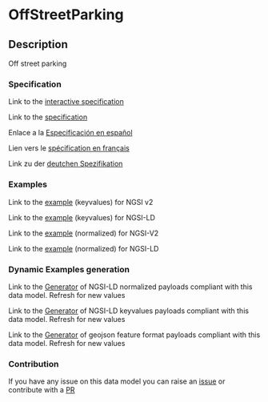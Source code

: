 # OffStreetParking

## Description 

Off street parking
### Specification

Link to the [interactive specification](https://swagger.lab.fiware.org/?url=https://github.com/smart-data-models/dataModel.Parking/blob/master/OffStreetParking/swagger.yaml)

Link to the [specification](https://github.com/smart-data-models/dataModel.Parking/blob/master/OffStreetParking/doc/spec.md)

Enlace a la [Especificación en español](https://github.com/smart-data-models/dataModel.Parking/blob/master/OffStreetParking/doc/spec_ES.md)

Lien vers le [spécification en français](https://github.com/smart-data-models/dataModel.Parking/blob/master/OffStreetParking/doc/spec_FR.md)

Link zu der [deutchen Spezifikation](https://github.com/smart-data-models/dataModel.Parking/blob/master/OffStreetParking/doc/spec_DE.md)
### Examples

Link to the [example](https://github.com/smart-data-models/dataModel.Parking/blob/master/OffStreetParking/examples/example.json) (keyvalues) for NGSI v2

Link to the [example](https://github.com/smart-data-models/dataModel.Parking/blob/master/OffStreetParking/examples/example.jsonld) (keyvalues) for NGSI-LD

Link to the [example](https://github.com/smart-data-models/dataModel.Parking/blob/master/OffStreetParking/examples/example-normalized.json) (normalized) for NGSI-V2

Link to the [example](https://github.com/smart-data-models/dataModel.Parking/blob/master/OffStreetParking/examples/example-normalized.jsonld) (normalized) for NGSI-LD
### Dynamic Examples generation

Link to the [Generator](https://smartdatamodels.org/extra/ngsi-ld_generator_v0.92.php?schemaUrl=https://raw.githubusercontent.com/smart-data-models/dataModel.Parking/master/OffStreetParking/schema.json&email=info@smartdatamodels.org) of NGSI-LD normalized payloads compliant with this data model. Refresh for new values

Link to the [Generator](https://smartdatamodels.org/extra/ngsi-ld_generator_keyvalues_v0.92.php?schemaUrl=https://raw.githubusercontent.com/smart-data-models/dataModel.Parking/master/OffStreetParking/schema.json&email=info@smartdatamodels.org) of NGSI-LD keyvalues payloads compliant with this data model. Refresh for new values

Link to the [Generator](https://smartdatamodels.org/extra/geojson_features_generator_v1.0.php?schemaUrl=https://raw.githubusercontent.com/smart-data-models/dataModel.Parking/master/OffStreetParking/schema.json&email=info@smartdatamodels.org) of geojson feature format payloads compliant with this data model. Refresh for new values
### Contribution

 If you have any issue on this data model you can raise an [issue](https://github.com/smart-data-models/dataModel.Parking/issues)  or contribute with a [PR](https://github.com/smart-data-models/dataModel.Parking/pulls)